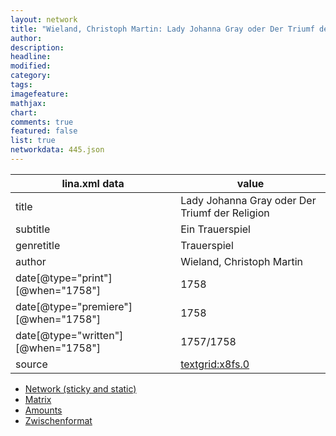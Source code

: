 ```yaml
---
layout: network
title: "Wieland, Christoph Martin: Lady Johanna Gray oder Der Triumf der Religion (1758)"
author:
description:
headline:
modified:
category:
tags:
imagefeature: 
mathjax: 
chart: 
comments: true
featured: false
list: true
networkdata: 445.json
---
```

lina.xml data  | value
------------- | -------------
title|Lady Johanna Gray oder Der Triumf der Religion
subtitle|Ein Trauerspiel
genretitle|Trauerspiel
author|Wieland, Christoph Martin
date[@type="print"][@when="1758"]|1758
date[@type="premiere"][@when="1758"]|1758
date[@type="written"][@when="1758"]|1757/1758
source|[textgrid:x8fs.0](https://textgridlab.org/1.0/tgcrud-public/rest/textgrid:x8fs.0/data)



* [Network (sticky and static)](/linas/network445)
* [Matrix](/linas/matrix445)
* [Amounts](/linas/amount445)
* [Zwischenformat](/linas/lina445 )
